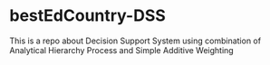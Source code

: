 # bestEdCountry-DSS
This is a repo about Decision Support System using combination of Analytical Hierarchy Process and Simple Additive Weighting
